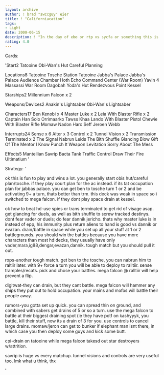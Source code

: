 ```yaml
---
layout: archive
author: ! brad "swccguy" eier
title: ! "Californiacation"
tags:
- Light
date: 2000-06-15
description: ! "In the day of ebo or rtp vs sycfa or something this is just a laid back mains deck that wins a lot, is fun to play, and isnt that complicated to set up."
rating: 4.0
---
```

Cards: 

'Start2
Tatooine Obi-Wan's Hut
Careful Planning

Locations8
Tatooine Tosche Station
Tatooine Jabba's Palace
Jabba's Palace Audience Chamber
Hoth Echo Command Center (War Room)
Yavin 4 Massassi War Room
Dagobah Yoda's Hut
Rendezvous Point
Kessel

Starships2
Millennium Falcon x 2

Weapons/Devices2
Anakin's Lightsaber
Obi-Wan's Lightsaber

Characters17
Ben Kenobi x 4
Master Luke x 2
Leia With Blaster Rifle x 2
Captain Han Solo
Orrimaarko
Tawss Khaa
Lando With Blaster Pistol
Chewie With Blaster Rifle
Momaw Nadon
Harc Seff
Jeroen Webb

Interrupts24
Sense x 6
Alter x 3
Control x 2
Tunnel Vision x 2
Transmission Terminated x 2
The Signal
Nabrun Leids
The Bith Shuffle
Glancing Blow
Gift Of The Mentor
I Know
Punch It
Weapon Levitation
Sorry About The Mess

Effects5
Mantellian Savrip
Bacta Tank
Traffic Control
Draw Their Fire
Ultimatium
'

Strategy: '

ok this is fun to play and wins a lot. you generally start obis hut/careful plan/tosche. if they play court plan for the ac instead. if its tat occupation plan for jabbas palace.
you can get ben to tosche turn 1 or 2 and be activating 9+ a turn, thats better than trm.
this deck was weak in space so i switched to mega falcon. if they dont play space drain at kessel.

ok how to beat
hd-use spies or trans terminated to get rid of visage asap. get glancing for duels, as well as bith shuffle to screw tracked destinys. dont fear vader or duels; do fear dannik jericho. thats why master luke is in instead of epp, his immunity plus return aliens to hand is good vs dannik or evazan. drain/battle in space while you set up all your stuff at 1 or 2 battlegrounds. you should win the battles because you have more characters than most hd decks, they usually have only vader,mara,ig88,dengar,evazan,dannik. tough match but you should pull it out.

rops-another tough match. get ben to the tosche, you can nabrun him to raltiir later. with 9+ force a turn you will be able to deploy to ralltiir. sense tramples/recats. pick and chose your battles. mega falcon @ ralltiir will help prevent a flip.

digitwat-they can drain, but they cant battle. mega falcon will hammer any ships they put out to hold occupation. your mains and mofos will battle their people away.

rumors-you gotta set up quick. you can spread thin on ground, and combined with sabers get drains of 5 or so a turn. use the mega falcon to battle at their biggest draining spot (ie they have potf on kashyyyk, you battle, kill their stuff, now its a drain of 3 for you. use controls to cancel large drains. momaw/jeron can get to bunker if elephant man isnt there, in which case you then deploy some guys and kick some butt.

cpi-drain on tatooine while mega falcon takesd out star destroyers w/attrition.

savrip is huge vs every matchup. tunnel visions and controls are very useful too.
lmk what u think, thx


'